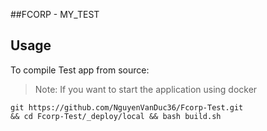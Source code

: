 ##FCORP - MY_TEST

## Usage

To compile Test app from source:

> Note: If you want to start the application using docker

```
git https://github.com/NguyenVanDuc36/Fcorp-Test.git 
&& cd Fcorp-Test/_deploy/local && bash build.sh
```
